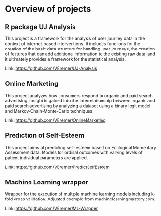 # Overview of projects

## R package UJ Analysis
This project is a framework for the analysis of user journey data in the context of internet-based interventions. It includes functions for the creation of the basic data structure for handling user journeys, the creation of features that can add additional information to the existing raw data, and it ultimately provides a framework for the statistical analysis.

Link: https://github.com/VBremer/UJ-Analysis


## Online Marketing
This project analyzes how consumers respond to organic and paid search advertising. Insight is gained into the interrelationship between organic and paid search advertising by analyzing a dataset using a binary logit model and Markov-Chain-Monte-Carlo techniques.

Link: https://github.com/VBremer/OnlineMarketing


## Prediction of Self-Esteem
This project aims at predicting self-esteem based on Ecological Momentary Assessment data. Models for ordinal outcomes with varying levels of patient individual parameters are applied. 

Link: https://github.com/VBremer/PredictSelfEsteem

## Machine Learning wrapper
Wrapper for the execution of multiple machine learning models including k-fold cross validation. Adjusted example from machinelearningmastery.com.

Link: https://github.com/VBremer/ML-Wrapper

